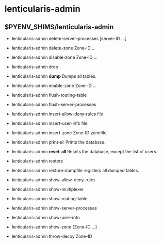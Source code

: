 # lenticularis-admin

## $PYENV_SHIMS/lenticularis-admin

* lenticularis-admin delete-server-processes [server-ID ...]
* lenticularis-admin delete-zone Zone-ID ...
* lenticularis-admin disable-zone Zone-ID ...
* lenticularis-admin drop

* lenticularis-admin __dump__
        Dumps all tables.

* lenticularis-admin enable-zone Zone-ID ...

* lenticularis-admin flush-routing-table
* lenticularis-admin flush-server-processes
* lenticularis-admin insert-allow-deny-rules file
* lenticularis-admin insert-user-info file
* lenticularis-admin insert-zone Zone-ID zonefile

* lenticularis-admin print-all
        Prints the database.
* lenticularis-admin __reset-all__
        Resets the database, except the list of users.

* lenticularis-admin restore
* lenticularis-admin restore-dumpfile registers all dumped tables.
* lenticularis-admin show-allow-deny-rules
* lenticularis-admin show-multiplexer
* lenticularis-admin show-routing-table
* lenticularis-admin show-server-processes
* lenticularis-admin show-user-info
* lenticularis-admin show-zone [Zone-ID ...]
* lenticularis-admin throw-decoy Zone-ID
